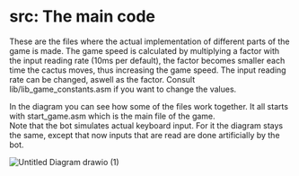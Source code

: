 # src: The main code #

These are the files where the actual implementation of different parts of the game is made. The game speed is calculated by multiplying a factor with the input reading rate (10ms per default), the factor becomes smaller each time the cactus moves, thus increasing the game speed. The input reading rate can be changed, aswell as the factor. Consult lib/lib_game_constants.asm if you want to change the values.
  
In the diagram you can see how some of the files work together. It all starts with start_game.asm which is the main file of the game.  
Note that the bot simulates actual keyboard input. For it the diagram stays the same, except that now inputs that are read are done artificially by the bot.


![Untitled Diagram drawio (1)](https://user-images.githubusercontent.com/83597198/140538140-7dd46c80-2419-476f-932f-e253671ff9ff.png)

